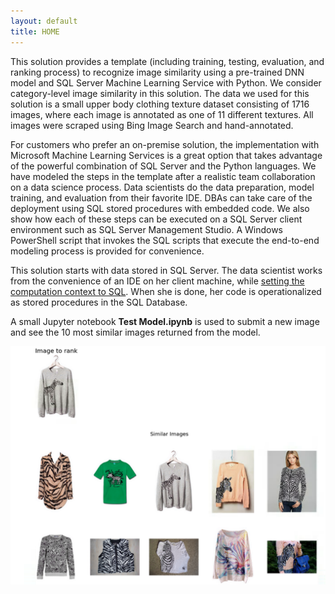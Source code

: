 ```yaml
---
layout: default
title: HOME
---
```



This solution provides a template (including training, testing, evaluation, and ranking process) to recognize image similarity using a pre-trained DNN model and SQL Server Machine Learning Service with Python. We consider category-level image similarity in this solution. The data we used for this solution is a small upper body clothing texture dataset consisting of 1716 images, where each image is annotated as one of 11 different textures. All images were scraped using Bing Image Search and hand-annotated.

For customers who prefer an on-premise solution, the implementation with Microsoft Machine Learning Services is a great option that takes advantage of the powerful combination of SQL Server and the Python languages. We have modeled the steps in the template after a realistic team collaboration on a data science process. Data scientists do the data preparation, model training, and evaluation from their favorite IDE. DBAs can take care of the deployment using SQL stored procedures with embedded code.  We also show how each of these steps can be executed on a SQL Server client environment such as SQL Server Management Studio. A Windows PowerShell script that invokes the SQL scripts that execute the end-to-end modeling process is provided for convenience. 

This solution starts with data stored in SQL Server.  The data scientist works from the convenience of an IDE on her client machine, while <a href="https://msdn.microsoft.com/en-us/library/mt604885.aspx">setting the computation context to SQL</a>.  When she is done, her code is operationalized as stored procedures in the SQL Database.

A small Jupyter notebook **Test Model.ipynb** is used to submit a new image and see the 10 most similar images returned from the model.

<img src="images/rankimages.png">


